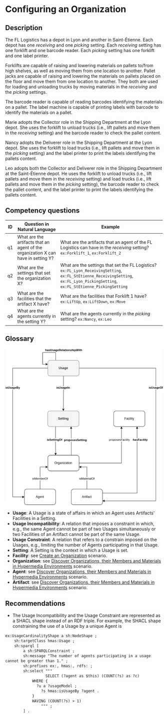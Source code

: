 # Configuring an Organization

## Description

The FL Logistics has a depot in Lyon and another in Saint-Étienne. Each depot has one _receiving_ and one _picking_ setting. Each _receiving_ setting has one forklift and one barcode reader. Each _picking_ setting has one forklift and one label printer.

Forklifts are capable of raising and lowering materials on pallets to/from high shelves, as well as moving them from one location to another. Pallet jacks are capable of raising and lowering the materials on pallets placed on the floor and move them from one location to another. They both are used for loading and unloading trucks by moving materials in the _receiving_ and the _picking_ settings.

The barcode reader is capable of reading barcodes identifying the materials on a pallet. The label machine is capable of printing labels with barcode to identify the materials on a pallet.

Marie adopts the Collector role in the Shipping Department at the Lyon depot. She uses the forklift to unload trucks (i.e., lift pallets and move them in the _receiving_ setting) and the barcode reader to check the pallet content.

Nancy adopts the Deliverer role in the Shipping Department at the Lyon depot. She uses the forklift to load trucks (i.e., lift pallets and move them in the _picking_ setting) and the label printer to print the labels identifying the pallets content.

Leo adopts both the Collector and Deliverer role in the Shipping Department at the Saint-Étienne depot. He uses the forklift to unload trucks (i.e., lift pallets and move them in the _receiving_ setting) and load trucks (i.e., lift pallets and move them in the _picking_ setting), the barcode reader to check the pallet content, and the label printer to print the labels identifying the pallets content.

## Competency questions

| ID | Question in Natural Language | Example |
|----|------------------------------|---------|
| q1 | What are the artifacts that an agent of the organization X can have in setting Y? | What are the artifacts that an agent of the FL Logistics can have in the _receiving_ setting? `ex:Forklift_1`, `ex:Forklift_2` |
| q2 | What are the settings that set the organization X?                                | What are the settings that set the FL Logistics? `ex:FL_Lyon_ReceivingSetting`, `ex:FL_StEtienne_ReceivingSetting`, `ex:FL_Lyon_PickingSetting`, `ex:FL_StEtienne_PickingSetting`                          |
| q3 | What are the facilities that the artifact X have?                                 | What are the facilities that Forklift 1 have? `ex:LiftUp`, `ex:LiftDown`, `ex:Move`                                            |
| q4 | What are the agents currently in the setting Y?                                   | What are the agents currently in the _picking_ setting? `ex:Nancy`, `ex:Leo`                                                   |

## Glossary

![image](configure-organization.png)

* **Usage**: A Usage is a state of affairs in which an Agent uses Artifacts' Facilities in a Setting.
* **Usage Incompatibility**: A relation that imposes a constraint in which, e.g., the same Agent cannot be part of two Usages simultaneously or two Facilities of an Artifact cannot be part of the same Usage.
* **Usage Constraint**: A relation that refers to a constrain imposed on the Usages, e.g., limiting the number of Agents participating in that Usage.
* **Setting**: A Setting is the context in which a Usage is set.
* **Facility**: see [Create an Organization](https://github.com/HyperAgents/ns.hyperagents.org/blob/master/domains/logistics/create-organization/README.md) scenario.
* **Organization**: see [Discover Organizations, their Members and Materials in Hypermedia Environments](https://github.com/HyperAgents/hmas/blob/master/domains/manufacturing-environments/discover-organization/README.md) scenario.
* **Agent**: see [Discover Organizations, their Members and Materials in Hypermedia Environments](https://github.com/HyperAgents/hmas/blob/master/domains/manufacturing-environments/discover-organization/README.md) scenario.
* **Artifact**: see [Discover Organizations, their Members and Materials in Hypermedia Environments](https://github.com/HyperAgents/hmas/blob/master/domains/manufacturing-environments/discover-organization/README.md) scenario.

## Recommendations

* The Usage Incompatibility and the Usage Constraint are represented as a SHACL shape instead of an RDF triple. For example, the SHACL shape constraining the use of a Usage by a unique Agent is

```
ex:UsageCardinalityShape a sh:NodeShape ;
    sh:targetClass hmas:Usage ;
    sh:sparql [
        a sh:SPARQLConstraint ;
        sh:message "The number of agents participating in a usage cannot be greater than 1." ;
        sh:prefixes ex:, hmas:, rdfs: ;
        sh:select """
			      SELECT (?agent as $this) (COUNT(?s) as ?c)
            WHERE {
              ?u a ?usageModel ;
                ?s hmas:isUsageBy ?agent .
            }
            HAVING (COUNT(?s) > 1)
			    """ ;
        ] .
```
